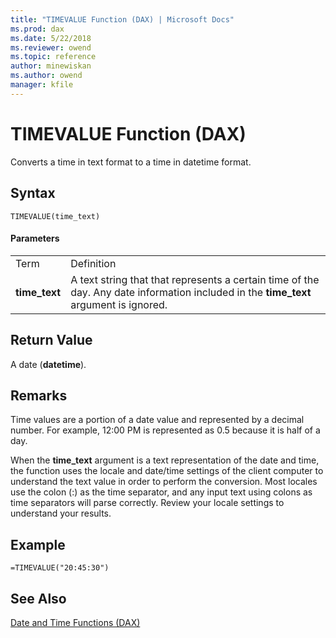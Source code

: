 ```yaml
---
title: "TIMEVALUE Function (DAX) | Microsoft Docs"
ms.prod: dax
ms.date: 5/22/2018
ms.reviewer: owend
ms.topic: reference
author: minewiskan
ms.author: owend
manager: kfile
---
```

# TIMEVALUE Function (DAX)
Converts a time in text format to a time in datetime format.  
  
## Syntax  
  
```dax
TIMEVALUE(time_text)  
```
  
#### Parameters  
  
|||  
|-|-|  
|Term|Definition|  
|**time_text**|A text string that that represents a certain time of the day. Any date information included in the **time_text** argument is ignored.|  
  
## Return Value  
A date (**datetime**).  
  
## Remarks  
Time values are a portion of a date value and represented by a decimal number. For example, 12:00 PM is represented as 0.5 because it is half of a day.  
  
When the **time_text** argument is a text representation of the date and time, the function uses the locale and date/time settings of the client computer to understand the text value in order to perform the conversion. Most locales use the colon (:) as the time separator, and any input text using colons as time separators will parse correctly. Review your locale settings to understand your results.  
  
## Example  
  
```dax
=TIMEVALUE("20:45:30")  
```
  
## See Also  
[Date and Time Functions &#40;DAX&#41;](date-and-time-functions-dax.md)  
  
